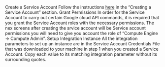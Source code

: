 Create a Service Account
Follow the instructions [here](https://developers.google.com/identity/protocols/OAuth2ServiceAccount#creatinganaccount) in the “Creating a Service Account” section.
Grant Permissions
In order for the Service Account to carry out certain Google cloud API commands, it is required that you grant the Service Account roles with the necessary permissions. The nex screens after creating the srvice account will be Service account permissions you will need to give you account the role of “Compute Engine -> Compute Admin”.
Setup Integration Instance
All the integration parameters to set up an instance are in the Service Account Credentials File that was downloaded to your machine in step 1 when you created a Service Account. Copy each value to its matching integration parameter without its surrounding quotes.